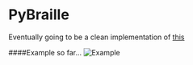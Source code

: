 # PyBraille
Eventually going to be a clean implementation of [this](https://github.com/Robert-Wett/dailyprogrammer/blob/master/143_Braille.py)

####Example so far...
![Example](https://raw.github.com/Robert-Wett/PyBraille/master/img/screenshot4.png)
